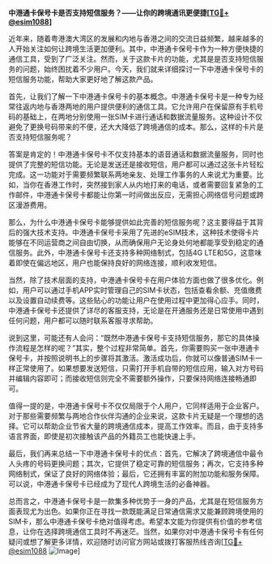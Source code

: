 **中港通卡保号卡是否支持短信服务？——让你的跨境通讯更便捷[[TG💪+ @esim1088](https://t.me/s/esim1088)]**

近年来，随着粤港澳大湾区的发展和内地与香港之间的交流日益频繁，越来越多的人开始关注如何让跨境生活更加便利。其中，中港通卡保号卡作为一种方便快捷的通信工具，受到了广泛关注。然而，关于这款卡片的功能，尤其是是否支持短信服务的问题，始终困扰着不少用户。今天，我们就来详细探讨一下中港通卡保号卡的短信服务功能，帮助大家更好地了解这款产品。

首先，让我们了解一下中港通卡保号卡的基本概念。中港通卡保号卡是一种专为经常往返内地与香港两地的用户提供便利的通信工具。它允许用户在保留原有手机号码的基础上，在两地分别使用一张SIM卡进行通话和数据流量服务。这种设计不仅避免了更换号码带来的不便，还大大降低了跨境通信的成本。那么，这样的卡片是否支持短信服务呢？

答案是肯定的！中港通卡保号卡不仅支持基本的语音通话和数据流量服务，同时也提供了完整的短信功能。无论是发送还是接收短信，用户都可以通过这张卡片轻松完成。这一功能对于需要频繁联系两地亲友、处理工作事务的人来说尤为重要。比如，当你在香港工作时，突然接到家人从内地打来的电话，或者需要回复紧急的工作邮件，中港通卡保号卡都能让你第一时间做出反应，无需担心网络信号问题或跨区漫游费用。

那么，为什么中港通卡保号卡能够提供如此完善的短信服务呢？这主要得益于其背后的强大技术支持。中港通卡保号卡采用了先进的eSIM技术，这种技术使得卡片能够在不同运营商之间自由切换，从而确保用户无论身处何地都能享受到稳定的通信服务。此外，中港通卡保号卡还支持多种网络制式，包括4G LTE和5G，这意味着即使在偏远地区，用户也能保持良好的网络连接，顺利收发短信。

当然，除了技术层面的支持，中港通卡保号卡在用户体验方面也做了很多优化。例如，用户可以通过手机APP实时管理自己的SIM卡状态，包括查看余额、充值缴费以及设置自动续费等。这些贴心的功能让用户在使用过程中更加得心应手。同时，中港通卡保号卡还提供了详尽的客服支持，无论是在开通服务还是日常使用中遇到任何问题，用户都可以随时联系客服寻求帮助。

说到这里，可能还有人会问：“既然中港通卡保号卡支持短信服务，那它的具体操作流程是怎样的呢？”其实，整个过程非常简单。首先，你需要购买一张中港通卡保号卡，并按照说明书上的步骤将其激活。激活成功后，你就可以像普通SIM卡一样正常使用了。如果想要发送短信，只需打开手机自带的短信应用，输入对方号码并编辑内容即可；而接收短信则完全不需要额外操作，只要保持网络连接畅通即可。

值得一提的是，中港通卡保号卡不仅仅局限于个人用户，它同样适用于企业客户。对于那些需要频繁与两地合作伙伴沟通的企业来说，这款卡片无疑是一个理想的选择。它可以帮助企业节省大量的跨境通信成本，提高工作效率。而且，由于支持多语言界面，即使是初次接触该产品的外籍员工也能快速上手。

最后，我们再来总结一下中港通卡保号卡的优点：首先，它解决了跨境通信中最令人头疼的号码更换问题；其次，它提供了稳定可靠的短信服务；再次，它支持多种网络制式，保证了良好的网络体验；最后，它还拥有丰富的附加功能和服务保障。可以说，中港通卡保号卡已经成为了现代人跨境生活的必备神器。

总而言之，中港通卡保号卡是一款集多种优势于一身的产品，尤其是在短信服务方面表现尤为出色。如果你正在寻找一款既能满足日常通信需求又能兼顾跨境使用的SIM卡，那么中港通卡保号卡绝对值得考虑。希望本文能为你提供有价值的参考信息，让你在选择跨境通信工具时不再迷茫。当然，如果你对中港通卡保号卡有任何疑问或想了解更多详情，欢迎随时访问官方网站或拨打客服热线咨询[[TG💪+ @esim1088](https://t.me/s/esim1088) ![Image](https://i.postimg.cc/4NQfJmqS/Snipaste-2025-05-13-00-14-12.png)]